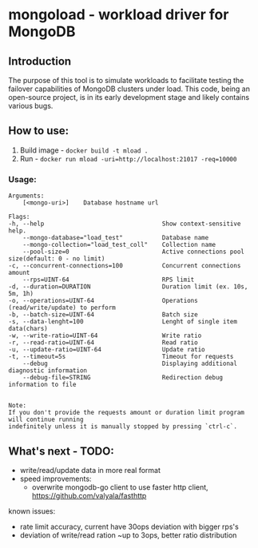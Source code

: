 # mongoload - workload driver for MongoDB 

## Introduction
The purpose of this tool is to simulate workloads to facilitate testing the failover capabilities of MongoDB clusters under load. This code, being an open-source project, is in its early development stage and likely contains various bugs.


## How to use:
1. Build image - `docker build -t mload .`
2. Run - `docker run mload -uri=http://localhost:21017 -req=10000`

### Usage:
    Arguments:
        [<mongo-uri>]    Database hostname url

    Flags:
    -h, --help                                 Show context-sensitive help.
        --mongo-database="load_test"           Database name
        --mongo-collection="load_test_coll"    Collection name
        --pool-size=0                          Active connections pool size(default: 0 - no limit)
    -c, --concurrent-connections=100           Concurrent connections amount
        --rps=UINT-64                          RPS limit
    -d, --duration=DURATION                    Duration limit (ex. 10s, 5m, 1h)
    -o, --operations=UINT-64                   Operations (read/write/update) to perform
    -b, --batch-size=UINT-64                   Batch size
    -s, --data-lenght=100                      Lenght of single item data(chars)
    -w, --write-ratio=UINT-64                  Write ratio
    -r, --read-ratio=UINT-64                   Read ratio
    -u, --update-ratio=UINT-64                 Update ratio
    -t, --timeout=5s                           Timeout for requests
        --debug                                Displaying additional diagnostic information
        --debug-file=STRING                    Redirection debug information to file


    Note:
    If you don't provide the requests amount or duration limit program will continue running 
    indefinitely unless it is manually stopped by pressing `ctrl-c`. 


## What's next - TODO:

- write/read/update data in more real format
- speed improvements: 
    - overwrite mongodb-go client to use faster http client, https://github.com/valyala/fasthttp

known issues:
- rate limit accuracy, current have 30ops deviation with bigger rps's
- deviation of write/read ration ~up to 3ops, better ratio distribution
